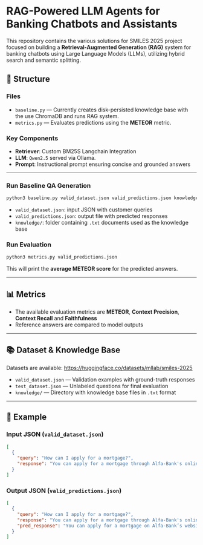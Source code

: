 # RAG-Powered LLM Agents for Banking Chatbots and Assistants

This repository contains the various solutions for SMILES 2025 project focused on building a **Retrieval-Augmented Generation (RAG)** system for banking chatbots using Large Language Models (LLMs), utilizing hybrid search and semantic splitting.



## 📁 Structure

### Files

- `baseline.py` — Currently creates disk-persisted knowledge base with the use ChromaDB and runs RAG system.
- `metrics.py` — Evaluates predictions using the **METEOR** metric.

### Key Components

- **Retriever**: Custom BM25S Langchain Integration
- **LLM**: `Qwen2.5` served via Ollama.
- **Prompt**: Instructional prompt ensuring concise and grounded answers

---

### Run Baseline QA Generation

```bash
python3 baseline.py valid_dataset.json valid_predictions.json knowledge/
```

- `valid_dataset.json`: input JSON with customer queries
- `valid_predictions.json`: output file with predicted responses
- `knowledge/`: folder containing `.txt` documents used as the knowledge base

### Run Evaluation

```bash
python3 metrics.py valid_predictions.json
```

This will print the **average METEOR score** for the predicted answers.

---

## 📊 Metrics

- The available evaluation metrics are **METEOR**, **Context Precision**, **Context Recall** and **Faithfulness**
- Reference answers are compared to model outputs

  
---

## 📚 Dataset & Knowledge Base

Datasets are available: https://huggingface.co/datasets/mllab/smiles-2025

- `valid_dataset.json` — Validation examples with ground-truth responses
- `test_dataset.json` — Unlabeled questions for final evaluation
- `knowledge/` — Directory with knowledge base files in `.txt` format

---

## 📎 Example

### Input JSON (`valid_dataset.json`)
```json
[
  {
    "query": "How can I apply for a mortgage?",
    "response": "You can apply for a mortgage through Alfa-Bank's online platform or by visiting a branch..."
  }
]
```

### Output JSON (`valid_predictions.json`)
```json
[
  {
    "query": "How can I apply for a mortgage?",
    "response": "You can apply for a mortgage through Alfa-Bank's online platform...",
    "pred_response": "You can apply for a mortgage on Alfa-Bank’s website or in a local branch."
  }
]
```


